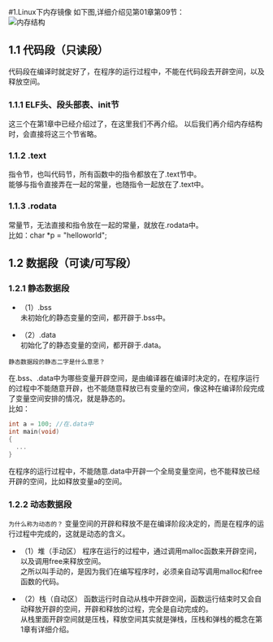 
#1.Linux下内存镜像
  如下图,详细介绍见第01章第09节：  
 ![内存结构](https://i.loli.net/2019/03/12/5c87a4183365b.jpg) 
 
 
## 1.1 代码段（只读段）
  代码段在编译时就定好了，在程序的运行过程中，不能在代码段去开辟空间，以及释放空间。

### 1.1.1 ELF头、段头部表、init节
  这三个在第1章中已经介绍过了，在这里我们不再介绍。
  以后我们再介绍内存结构时，会直接将这三个节省略。

### 1.1.2 .text
  指令节，也叫代码节，所有函数中的指令都放在了.text节中。  
  能够与指令直接弄在一起的常量，也随指令一起放在了.text中。  

### 1.1.3 .rodata
  常量节，无法直接和指令放在一起的常量，就放在.rodata中。  
  比如：char *p = "helloworld";  

## 1.2 数据段（可读/可写段）

### 1.2.1 静态数据段

+ （1）.bss  
  未初始化的静态变量的空间，都开辟于.bss中。  

+ （2）.data  
  初始化了的静态变量的空间，都开辟于.data。  

`静态数据段的静态二字是什么意思？`  

  在.bss、.data中为哪些变量开辟空间，是由编译器在编译时决定的，在程序运行的过程中不能随意开辟，也不能随意释放已有变量的空间，像这种在编译阶段完成了变量空间安排的情况，就是静态的。  
  比如：	
  ```c
  int a = 100; //在.data中
  int main(void)
  {
    ...
  }
  ```

  在程序的运行过程中，不能随意.data中开辟一个全局变量空间，也不能释放已经开辟的空间，比如释放变量a的空间。

### 1.2.2 动态数据段

`为什么称为动态的？`
变量空间的开辟和释放不是在编译阶段决定的，而是在程序的运行过程中完成的，这就是动态的含义。

+ （1）堆（手动区）
  程序在运行的过程中，通过调用malloc函数来开辟空间，以及调用free来释放空间。  
  之所以叫手动的，是因为我们在编写程序时，必须亲自动写调用malloc和free函数的代码。  

+ （2）栈（自动区）
    函数运行时自动从栈中开辟空间，函数运行结束时又会自动释放开辟的空间，开辟和释放的过程，完全是自动完成的。  
    从栈里面开辟空间就是压栈，释放空间其实就是弹栈，压栈和弹栈的概念在第1章有详细介绍。  
	
